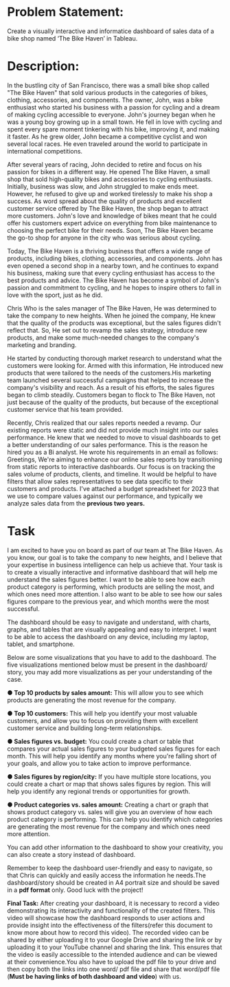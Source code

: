 # Problem Statement:

Create a visually interactive and informatice dashboard of sales data of a bike shop
named ‘The Bike Haven’ in Tableau.

# Description:

In the bustling city of San Francisco, there was a small bike shop called "The Bike Haven" that
sold various products in the categories of bikes, clothing, accessories, and components. The
owner, John, was a bike enthusiast who started his business with a passion for cycling and a
dream of making cycling accessible to everyone.
John's journey began when he was a young boy growing up in a small town. He fell in love with
cycling and spent every spare moment tinkering with his bike, improving it, and making it faster.
As he grew older, John became a competitive cyclist and won several local races. He even
traveled around the world to participate in international competitions.

After several years of racing, John decided to retire and focus on his passion for bikes in a
different way. He opened The Bike Haven, a small shop that sold high-quality bikes and
accessories to cycling enthusiasts. Initially, business was slow, and John struggled to make
ends meet. However, he refused to give up and worked tirelessly to make his shop a success.
As word spread about the quality of products and excellent customer service offered by The
Bike Haven, the shop began to attract more customers. John's love and knowledge of bikes
meant that he could offer his customers expert advice on everything from bike maintenance to
choosing the perfect bike for their needs. Soon, The Bike Haven became the go-to shop for
anyone in the city who was serious about cycling.

Today, The Bike Haven is a thriving business that offers a wide range of products, including
bikes, clothing, accessories, and components. John has even opened a second shop in a
nearby town, and he continues to expand his business, making sure that every cycling
enthusiast has access to the best products and advice. The Bike Haven has become a symbol
of John's passion and commitment to cycling, and he hopes to inspire others to fall in love with
the sport, just as he did.

Chris Who is the sales manager of The Bike Haven, He was determined to take the company to
new heights. When he joined the company, He knew that the quality of the products was
exceptional, but the sales figures didn't reflect that. So, He set out to revamp the sales strategy,
introduce new products, and make some much-needed changes to the company's marketing
and branding.

He started by conducting thorough market research to understand what the customers were
looking for. Armed with this information, He introduced new products that were tailored to the
needs of the customers.His marketing team launched several successful campaigns that helped
to increase the company's visibility and reach. As a result of his efforts, the sales figures began
to climb steadily. Customers began to flock to The Bike Haven, not just because of the quality of
the products, but because of the exceptional customer service that his team provided.

Recently, Chris realized that our sales reports needed a revamp. Our existing reports were static
and did not provide much insight into our sales performance. He knew that we needed to move
to visual dashboards to get a better understanding of our sales performance. This is the reason
he hired you as a Bi analyst.
He wrote his requirements in an email as follows:
Greetings,
We're aiming to enhance our online sales reports by transitioning from static reports to
interactive dashboards. Our focus is on tracking the sales volume of products, clients, and
timeline. It would be helpful to have filters that allow sales representatives to see data specific to
their customers and products. I've attached a budget spreadsheet for 2023 that we use to
compare values against our performance, and typically we analyze sales data from the **previous
two years.**

# Task

I am excited to have you on board as part of our team at The Bike Haven. As you know, our
goal is to take the company to new heights, and I believe that your expertise in business
intelligence can help us achieve that.
Your task is to create a visually interactive and informative dashboard that will help me
understand the sales figures better. I want to be able to see how each product category is
performing, which products are selling the most, and which ones need more attention. I also
want to be able to see how our sales figures compare to the previous year, and which months
were the most successful.

The dashboard should be easy to navigate and understand, with charts, graphs, and tables that
are visually appealing and easy to interpret. I want to be able to access the dashboard on any
device, including my laptop, tablet, and smartphone.

Below are some visualizations that you have to add to the dashboard. The five visualizations
mentioned below must be present in the dashboard/ story, you may add more visualizations as
per your understanding of the case.

**● Top 10 products by sales amount:** This will allow you to see which products are
generating the most revenue for the company.

**● Top 10 customers:** This will help you identify your most valuable customers, and allow
you to focus on providing them with excellent customer service and building long-term
relationships.

**● Sales figures vs. budget:** You could create a chart or table that compares your actual
sales figures to your budgeted sales figures for each month. This will help you identify
any months where you're falling short of your goals, and allow you to take action to
improve performance.

**● Sales figures by region/city:** If you have multiple store locations, you could create a
chart or map that shows sales figures by region. This will help you identify any regional
trends or opportunities for growth.

**● Product categories vs. sales amount:** Creating a chart or graph that shows product
category vs. sales will give you an overview of how each product category is performing.
This can help you identify which categories are generating the most revenue for the
company and which ones need more attention.

You can add other information to the dashboard to show your creativity, you can also
create a story instead of dashboard.

Remember to keep the dashboard user-friendly and easy to navigate, so that Chris can quickly
and easily access the information he needs.The dashboard/story should be created in A4
portrait size and should be saved in a **pdf format** only. Good luck with the project!

**Final Task:** After creating your dashboard, it is necessary to record a video demonstrating its
interactivity and functionality of the created filters. This video will showcase how the dashboard
responds to user actions and provide insight into the effectiveness of the filters(refer this
document to know more about how to record this video). The recorded video can be shared by
either uploading it to your Google Drive and sharing the link or by uploading it to your YouTube
channel and sharing the link. This ensures that the video is easily accessible to the intended
audience and can be viewed at their convenience.You also have to upload the pdf file to your
drive and then copy both the links into one word/ pdf file and share that word/pdf file (**Must be
having links of both dashboard and video**) with us.
